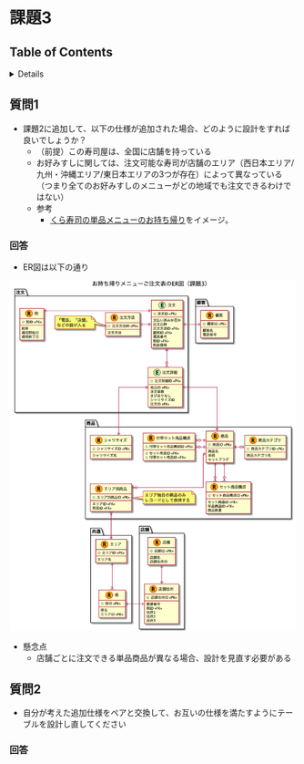 # 課題3

## Table of Contents
<!-- START doctoc generated TOC please keep comment here to allow auto update -->
<!-- DON'T EDIT THIS SECTION, INSTEAD RE-RUN doctoc TO UPDATE -->
<details>
<summary>Details</summary>

- [質問1](#%E8%B3%AA%E5%95%8F1)
  - [回答](#%E5%9B%9E%E7%AD%94)

</details>
<!-- END doctoc generated TOC please keep comment here to allow auto update -->

## 質問1

- 課題2に追加して、以下の仕様が追加された場合、どのように設計をすれば良いでしょうか？
  - （前提）この寿司屋は、全国に店舗を持っている
  - お好みすしに関しては、注文可能な寿司が店舗のエリア（西日本エリア/九州・沖縄エリア/東日本エリアの3つが存在）によって異なっている（つまり全てのお好みすしのメニューがどの地域でも注文できるわけではない）
  - 参考
    - [くら寿司の単品メニューのお持ち帰り](https://www.kurasushi.co.jp/takeout/)をイメージ。

### 回答

- ER図は以下の通り

![](../../../assets/お持ち帰りメニューご注文表のER図（課題3）.png)

- 懸念点
  - 店舗ごとに注文できる単品商品が異なる場合、設計を見直す必要がある

## 質問2

- 自分が考えた追加仕様をペアと交換して、お互いの仕様を満たすようにテーブルを設計し直してください

### 回答

